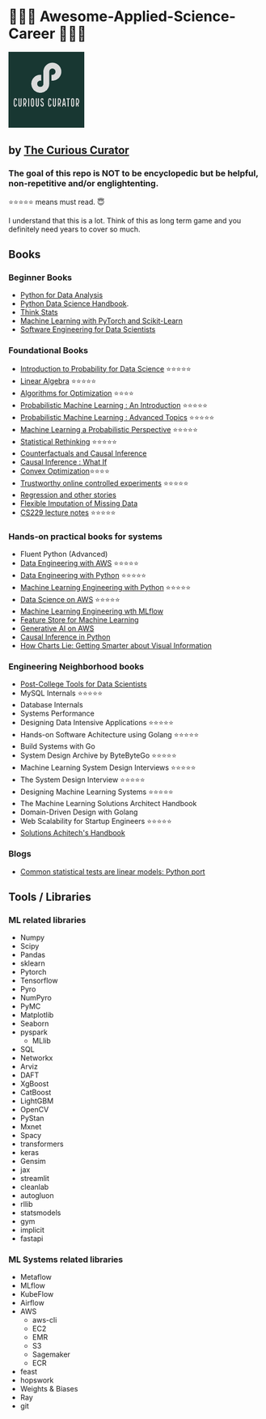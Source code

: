 # 🚀🚀🚀 Awesome-Applied-Science-Career 🚀🚀🚀

<img src="TCC-logos.jpeg" width="150"/>

## by [The Curious Curator](https://thecuriouscurator.in/course/ultimate-machine-learning-course/)

### The goal of this repo is NOT to be encyclopedic but be helpful, non-repetitive and/or englightenting. 

⭐⭐⭐⭐⭐ means must read. 😇

I understand that this is a lot. Think of this as long term game and you definitely need years to cover so much.


## Books
### Beginner Books
- [Python for Data Analysis](https://wesmckinney.com/book/)
- [Python Data Science Handbook](https://jakevdp.github.io/PythonDataScienceHandbook/).
- [Think Stats](https://greenteapress.com/wp/think-stats-2e/)
- [Machine Learning with PyTorch and Scikit-Learn](https://github.com/rasbt/machine-learning-book)
- [Software Engineering for Data Scientists](https://github.com/catherinenelson1/SEforDS/tree/main)

### Foundational Books
- [Introduction to Probability for Data Science](https://probability4datascience.com/) ⭐⭐⭐⭐⭐
- [Linear Algebra](https://www.amazon.in/Linear-Algebra-Applications-Gilbert-Strang/dp/8131501728/) ⭐⭐⭐⭐⭐
- [Algorithms for Optimization](https://www.amazon.in/Algorithms-Optimization-Press-Mykel-Kochenderfer/dp/0262039427/) ⭐⭐⭐⭐
- [Probabilistic Machine Learning : An Introduction](https://probml.github.io/pml-book/book1.html) ⭐⭐⭐⭐⭐
- [Probabilistic Machine Learning : Advanced Topics](https://probml.github.io/pml-book/book2.html) ⭐⭐⭐⭐⭐
- [Machine Learning a Probabilistic Perspective](https://probml.github.io/pml-book/book0.html) ⭐⭐⭐⭐⭐
- [Statistical Rethinking](https://www.amazon.in/Statistical-Rethinking-Bayesian-Examples-Chapman/dp/036713991X/) ⭐⭐⭐⭐⭐
- [Counterfactuals and Causal Inference](https://www.amazon.in/Counterfactuals-Causal-Inference-Principles-Analytical/dp/1107694167/)
- [Causal Inference : What If](https://www.hsph.harvard.edu/miguel-hernan/causal-inference-book/)
- [Convex Optimization](https://web.stanford.edu/~boyd/cvxbook/)⭐⭐⭐⭐
- [Trustworthy online controlled experiments](https://www.amazon.in/Trustworthy-Online-Controlled-Experiments-Practical/dp/1108724264/) ⭐⭐⭐⭐⭐
- [Regression and other stories](https://www.amazon.in/Regression-Stories-Analytical-Methods-Research/dp/1107676517/)
- [Flexible Imputation of Missing Data](https://www.amazon.in/Flexible-Imputation-Missing-Interdisciplinary-Statistics/dp/1032178639/)
- [CS229 lecture notes](https://cs229.stanford.edu/lectures-spring2022/main_notes.pdf) ⭐⭐⭐⭐⭐

### Hands-on practical books for systems
- Fluent Python (Advanced)
- [Data Engineering with AWS](https://www.amazon.in/Data-Engineering-AWS-Gareth-Eagar/dp/1804614424) ⭐⭐⭐⭐⭐
- [Data Engineering with Python](https://www.amazon.in/Data-Engineering-Python-datasets-pipelines/dp/183921418X) ⭐⭐⭐⭐⭐
- [Machine Learning Engineering with Python](https://www.amazon.in/Machine-Learning-Engineering-Python-lifecycle-ebook/dp/B0BXXQJC2D/) ⭐⭐⭐⭐⭐
- [Data Science on AWS](https://www.amazon.in/Data-Science-AWS-End-End/dp/8194722993/) ⭐⭐⭐⭐⭐
- [Machine Learning Engineering wth MLflow]()
- [Feature Store for Machine Learning]()
- [Generative AI on AWS](https://www.amazon.in/Generative-AWS-Context-Aware-Multimodal-Applications/dp/935542793X/)
- [Causal Inference in Python](https://www.amazon.in/Causal-Inference-Python-Applying-Grayscale/dp/9355424345/)
- [How Charts Lie: Getting Smarter about Visual Information](https://www.youtube.com/watch?v=Low28hx4wyk) 

### Engineering Neighborhood books
- [Post-College Tools for Data Scientists](https://www.udemy.com/share/108agK3@MT5Umc-_ItxKE6vAuGHyQdWsRU2GTl4abYPdDjpCyJIQnYKXiORJ1Oy2r_c8bw==/)
- MySQL Internals ⭐⭐⭐⭐⭐
- Database Internals
- Systems Performance
- Designing Data Intensive Applications ⭐⭐⭐⭐⭐
- Hands-on Software Achitecture using Golang ⭐⭐⭐⭐⭐
- Build Systems with Go
- System Design Archive by ByteByteGo ⭐⭐⭐⭐⭐
- Machine Learning System Design Interviews ⭐⭐⭐⭐⭐
- The System Design Interview ⭐⭐⭐⭐⭐
- Designing Machine Learning Systems ⭐⭐⭐⭐⭐
- The Machine Learning Solutions Architect Handbook
- Domain-Driven Design with Golang
- Web Scalability for Startup Engineers ⭐⭐⭐⭐⭐
- [Solutions Achitech's Handbook](https://www.amazon.in/Solutions-Architects-Handbook-Kick-start-architecture/dp/1835084230/)

### Blogs
- [Common statistical tests are linear models: Python port](https://www.georgeho.org/tests-as-linear/)

## Tools / Libraries
### ML related libraries
- Numpy
- Scipy
- Pandas
- sklearn
- Pytorch
- Tensorflow
- Pyro
- NumPyro
- PyMC
- Matplotlib
- Seaborn
- pyspark
  - MLlib  
- SQL
- Networkx
- Arviz
- DAFT
- XgBoost
- CatBoost
- LightGBM
- OpenCV
- PyStan
- Mxnet
- Spacy
- transformers
- keras
- Gensim
- jax
- streamlit
- cleanlab
- autogluon
- rllib
- statsmodels
- gym
- implicit
- fastapi

### ML Systems related libraries
- Metaflow
- MLflow
- KubeFlow
- Airflow
- AWS
  - aws-cli
  - EC2
  - EMR
  - S3
  - Sagemaker
  - ECR
- feast
- hopswork
- Weights & Biases
- Ray
- git
